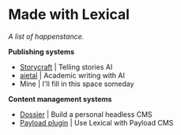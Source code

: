# Made with Lexical

*A list of happenstance.*

**Publishing systems**
- [Storycraft](https://storycraft.pro/) | Telling stories AI
- [aietal](https://aietal-coming-soon-o6ip6v5f4-eimenhmdt.vercel.app/) | Academic writing with AI
- Mine | I'll fill in this space someday

**Content management systems**
- [Dossier](https://www.dossierhq.dev/) | Build a personal headless CMS
- [Payload plugin](https://github.com/AlessioGr/payload-plugin-lexical) | Use Lexical with Payload CMS